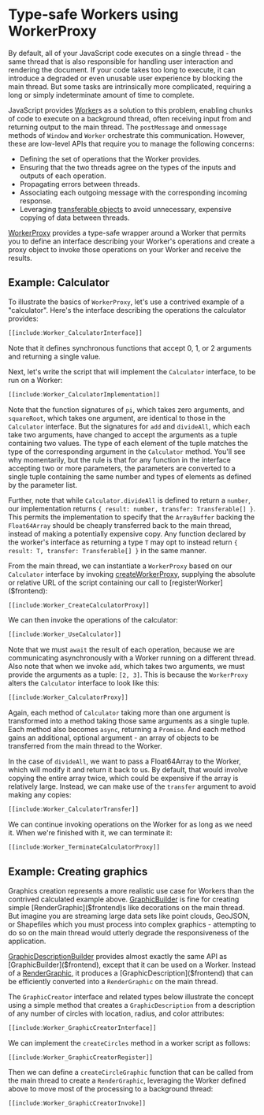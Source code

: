 # Type-safe Workers using WorkerProxy

By default, all of your JavaScript code executes on a single thread - the same thread that is also responsible for handling user interaction and rendering the document. If your code takes too long to execute, it can introduce a degraded or even unusable user experience by blocking the main thread. But some tasks are intrinsically more complicated, requiring a long or simply indeterminate amount of time to complete.

JavaScript provides [Worker](https://developer.mozilla.org/en-US/docs/Web/API/Worker)s as a solution to this problem, enabling chunks of code to execute on a background thread, often receiving input from and returning output to the main thread. The `postMessage` and `onmessage` methods of `Window` and `Worker` orchestrate this communication. However, these are low-level APIs that require you to manage the following concerns:
- Defining the set of operations that the Worker provides.
- Ensuring that the two threads agree on the types of the inputs and outputs of each operation.
- Propagating errors between threads.
- Associating each outgoing message with the corresponding incoming response.
- Leveraging [transferable objects](https://developer.mozilla.org/en-US/docs/Web/API/Web_Workers_API/Transferable_objects) to avoid unnecessary, expensive copying of data between threads.

[WorkerProxy]($frontend) provides a type-safe wrapper around a Worker that permits you to define an interface describing your Worker's operations and create a proxy object to invoke those operations on your Worker and receive the results.

## Example: Calculator

To illustrate the basics of `WorkerProxy`, let's use a contrived example of a "calculator". Here's the interface describing the operations the calculator provides:

```ts
[[include:Worker_CalculatorInterface]]
```

Note that it defines synchronous functions that accept 0, 1, or 2 arguments and returning a single value.

Next, let's write the script that will implement the `Calculator` interface, to be run on a Worker:

```ts
[[include:Worker_CalculatorImplementation]]
```

Note that the function signatures of `pi`, which takes zero arguments, and `squareRoot`, which takes one argument, are identical to those in the `Calculator` interface. But the signatures for `add` and `divideAll`, which each take two arguments, have changed to accept the arguments as a tuple containing two values. The type of each element of the tuple matches the type of the corresponding argument in the `Calculator` method. You'll see why momentarily, but the rule is that for any function in the interface accepting two or more parameters, the parameters are converted to a single tuple containing the same number and types of elements as defined by the parameter list.

Further, note that while `Calculator.divideAll` is defined to return a `number`, our implementation returns `{ result: number, transfer: Transferable[] }`. This permits the implementation to specify that the `ArrayBuffer` backing the `Float64Array` should be cheaply transferred back to the main thread, instead of making a potentially expensive copy. Any function declared by the worker's interface as returning a type `T` may opt to instead return `{ result: T, transfer: Transferable[] }` in the same manner.

From the main thread, we can instantiate a `WorkerProxy` based on our `Calculator` interface by invoking [createWorkerProxy]($frontend), supplying the absolute or relative URL of the script containing our call to [registerWorker]($frontend):

```ts
[[include:Worker_CreateCalculatorProxy]]
```

We can then invoke the operations of the calculator:

```ts
[[include:Worker_UseCalculator]]
```

Note that we must `await` the result of each operation, because we are communicating asynchronously with a Worker running on a different thread. Also note that when we invoke `add`, which takes two arguments, we must provide the arguments as a tuple: `[2, 3]`. This is because the `WorkerProxy` alters the `Calculator` interface to look like this:

```ts
[[include:Worker_CalculatorProxy]]
```

Again, each method of `Calculator` taking more than one argument is transformed into a method taking those same arguments as a single tuple. Each method also becomes `async`, returning a `Promise`. And each method gains an additional, optional argument - an array of objects to be transferred from the main thread to the Worker.

In the case of `divideAll`, we want to pass a Float64Array to the Worker, which will modify it and return it back to us. By default, that would involve copying the entire array twice, which could be expensive if the array is relatively large. Instead, we can make use of the `transfer` argument to avoid making any copies:

```ts
[[include:Worker_CalculatorTransfer]]
```

We can continue invoking operations on the Worker for as long as we need it. When we're finished with it, we can terminate it:

```ts
[[include:Worker_TerminateCalculatorProxy]]
```

## Example: Creating graphics

Graphics creation represents a more realistic use case for Workers than the contrived calculated example above. [GraphicBuilder]($frontend) is fine for creating simple [RenderGraphic]($frontend)s like decorations on the main thread. But imagine you are streaming large data sets like point clouds, GeoJSON, or Shapefiles which you must process into complex graphics - attempting to do so on the main thread would utterly degrade the responsiveness of the application.

[GraphicDescriptionBuilder]($frontend) provides almost exactly the same API as [GraphicBuilder]($frontend), except that it can be used on a Worker. Instead of a [RenderGraphic]($frontend), it produces a [GraphicDescription]($frontend) that can be efficiently converted into a `RenderGraphic` on the main thread.

The `GraphicCreator` interface and related types below illustrate the concept using a simple method that creates a `GraphicDescription` from a description of any number of circles with location, radius, and color attributes:

```ts
[[include:Worker_GraphicCreatorInterface]]
```

We can implement the `createCircles` method in a worker script as follows:
```ts
[[include:Worker_GraphicCreatorRegister]]
```

Then we can define a `createCircleGraphic` function that can be called from the main thread to create a `RenderGraphic`, leveraging the Worker defined above to move most of the processing to a background thread:

```ts
[[include:Worker_GraphicCreatorInvoke]]
```
